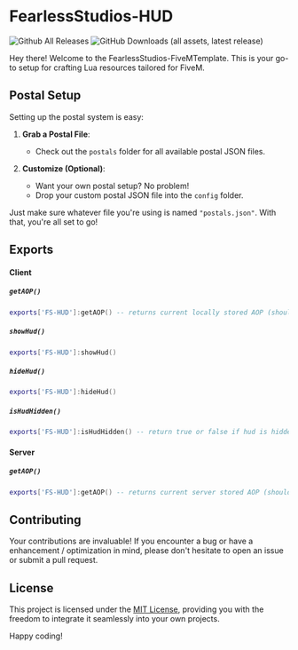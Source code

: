 # FearlessStudios-HUD

![Github All Releases](https://img.shields.io/github/downloads/FearlessNite345/FS-hud/total.svg?style=for-the-badge)
![GitHub Downloads (all assets, latest release)](https://img.shields.io/github/downloads/fearlessnite345/fs-hud/latest/total?style=for-the-badge)

Hey there! Welcome to the FearlessStudios-FiveMTemplate. This is your go-to setup for crafting Lua resources tailored for FiveM.

## Postal Setup

Setting up the postal system is easy:

1. **Grab a Postal File**:
   - Check out the `postals` folder for all available postal JSON files.

2. **Customize (Optional)**:
   - Want your own postal setup? No problem!
   - Drop your custom postal JSON file into the `config` folder.

Just make sure whatever file you're using is named `"postals.json"`. With that, you're all set to go!

## Exports

#### Client

##### `getAOP()`

```lua
exports['FS-HUD']:getAOP() -- returns current locally stored AOP (should be the same as server)
```

##### `showHud()`

```lua
exports['FS-HUD']:showHud()
```

##### `hideHud()`

```lua
exports['FS-HUD']:hideHud()
```

##### `isHudHidden()`

```lua
exports['FS-HUD']:isHudHidden() -- return true or false if hud is hidden
```

#### Server

##### `getAOP()`

```lua
exports['FS-HUD']:getAOP() -- returns current server stored AOP (should be the same as client)
```

## Contributing

Your contributions are invaluable! If you encounter a bug or have a enhancement / optimization in mind, please don't hesitate to open an issue or submit a pull request.

## License

This project is licensed under the [MIT License](LICENSE), providing you with the freedom to integrate it seamlessly into your own projects.

Happy coding!
